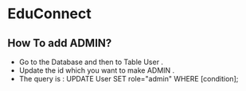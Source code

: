 # EduConnect

## How To add ADMIN?

- Go to the Database and then to Table User .
- Update the id which you want to make ADMIN .
- The query is : 
  UPDATE User
  SET role="admin"
  WHERE [condition];

